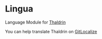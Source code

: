 # Lingua

Language Module for [Thaldrin](https://thaldr.in)

You can help translate Thaldrin on [GitLocalize](https://gitlocalize.com/repo/6258)
